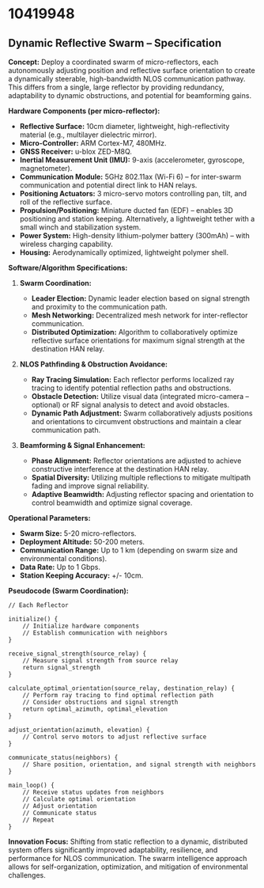 # 10419948

## Dynamic Reflective Swarm – Specification

**Concept:** Deploy a coordinated swarm of micro-reflectors, each autonomously adjusting position and reflective surface orientation to create a dynamically steerable, high-bandwidth NLOS communication pathway. This differs from a single, large reflector by providing redundancy, adaptability to dynamic obstructions, and potential for beamforming gains.

**Hardware Components (per micro-reflector):**

*   **Reflective Surface:** 10cm diameter, lightweight, high-reflectivity material (e.g., multilayer dielectric mirror).
*   **Micro-Controller:** ARM Cortex-M7, 480MHz.
*   **GNSS Receiver:** u-blox ZED-M8Q.
*   **Inertial Measurement Unit (IMU):** 9-axis (accelerometer, gyroscope, magnetometer).
*   **Communication Module:** 5GHz 802.11ax (Wi-Fi 6) – for inter-swarm communication and potential direct link to HAN relays.
*   **Positioning Actuators:** 3 micro-servo motors controlling pan, tilt, and roll of the reflective surface.
*   **Propulsion/Positioning:** Miniature ducted fan (EDF) – enables 3D positioning and station keeping. Alternatively, a lightweight tether with a small winch and stabilization system.
*   **Power System:** High-density lithium-polymer battery (300mAh) – with wireless charging capability.
*   **Housing:** Aerodynamically optimized, lightweight polymer shell.

**Software/Algorithm Specifications:**

1.  **Swarm Coordination:**
    *   **Leader Election:** Dynamic leader election based on signal strength and proximity to the communication path.
    *   **Mesh Networking:** Decentralized mesh network for inter-reflector communication.
    *   **Distributed Optimization:** Algorithm to collaboratively optimize reflective surface orientations for maximum signal strength at the destination HAN relay.

2.  **NLOS Pathfinding & Obstruction Avoidance:**
    *   **Ray Tracing Simulation:** Each reflector performs localized ray tracing to identify potential reflection paths and obstructions.
    *   **Obstacle Detection:**  Utilize visual data (integrated micro-camera – optional) or RF signal analysis to detect and avoid obstacles.
    *   **Dynamic Path Adjustment:** Swarm collaboratively adjusts positions and orientations to circumvent obstructions and maintain a clear communication path.

3.  **Beamforming & Signal Enhancement:**
    *   **Phase Alignment:** Reflector orientations are adjusted to achieve constructive interference at the destination HAN relay.
    *   **Spatial Diversity:** Utilizing multiple reflections to mitigate multipath fading and improve signal reliability.
    *   **Adaptive Beamwidth:** Adjusting reflector spacing and orientation to control beamwidth and optimize signal coverage.

**Operational Parameters:**

*   **Swarm Size:** 5-20 micro-reflectors.
*   **Deployment Altitude:** 50-200 meters.
*   **Communication Range:** Up to 1 km (depending on swarm size and environmental conditions).
*   **Data Rate:** Up to 1 Gbps.
*   **Station Keeping Accuracy:** +/- 10cm.

**Pseudocode (Swarm Coordination):**

```
// Each Reflector

initialize() {
    // Initialize hardware components
    // Establish communication with neighbors
}

receive_signal_strength(source_relay) {
    // Measure signal strength from source relay
    return signal_strength
}

calculate_optimal_orientation(source_relay, destination_relay) {
    // Perform ray tracing to find optimal reflection path
    // Consider obstructions and signal strength
    return optimal_azimuth, optimal_elevation
}

adjust_orientation(azimuth, elevation) {
    // Control servo motors to adjust reflective surface
}

communicate_status(neighbors) {
    // Share position, orientation, and signal strength with neighbors
}

main_loop() {
    // Receive status updates from neighbors
    // Calculate optimal orientation
    // Adjust orientation
    // Communicate status
    // Repeat
}
```

**Innovation Focus:** Shifting from static reflection to a dynamic, distributed system offers significantly improved adaptability, resilience, and performance for NLOS communication.  The swarm intelligence approach allows for self-organization, optimization, and mitigation of environmental challenges.